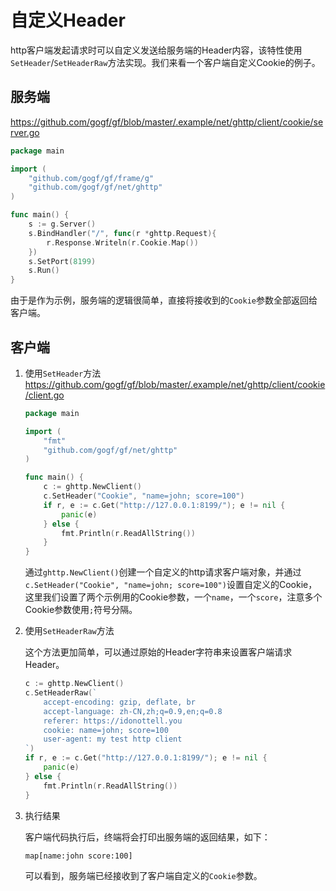 # 自定义Header

http客户端发起请求时可以自定义发送给服务端的Header内容，该特性使用`SetHeader`/`SetHeaderRaw`方法实现。我们来看一个客户端自定义Cookie的例子。

## 服务端

https://github.com/gogf/gf/blob/master/.example/net/ghttp/client/cookie/server.go
```go
package main

import (
    "github.com/gogf/gf/frame/g"
    "github.com/gogf/gf/net/ghttp"
)

func main() {
    s := g.Server()
    s.BindHandler("/", func(r *ghttp.Request){
        r.Response.Writeln(r.Cookie.Map())
    })
    s.SetPort(8199)
    s.Run()
}
```
由于是作为示例，服务端的逻辑很简单，直接将接收到的`Cookie`参数全部返回给客户端。


## 客户端
    
1. 使用`SetHeader`方法
    https://github.com/gogf/gf/blob/master/.example/net/ghttp/client/cookie/client.go
    ```go
    package main

    import (
        "fmt"
        "github.com/gogf/gf/net/ghttp"
    )

    func main() {
        c := ghttp.NewClient()
        c.SetHeader("Cookie", "name=john; score=100")
        if r, e := c.Get("http://127.0.0.1:8199/"); e != nil {
            panic(e)
        } else {
            fmt.Println(r.ReadAllString())
        }
    }
    ```
    通过`ghttp.NewClient()`创建一个自定义的http请求客户端对象，并通过`c.SetHeader("Cookie", "name=john; score=100")`设置自定义的Cookie，这里我们设置了两个示例用的Cookie参数，一个`name`，一个`score`，注意多个Cookie参数使用`;`符号分隔。

1. 使用`SetHeaderRaw`方法

    这个方法更加简单，可以通过原始的Header字符串来设置客户端请求Header。
    ```go
    c := ghttp.NewClient()
    c.SetHeaderRaw(`
        accept-encoding: gzip, deflate, br
        accept-language: zh-CN,zh;q=0.9,en;q=0.8
        referer: https://idonottell.you
        cookie: name=john; score=100
        user-agent: my test http client
    `)
    if r, e := c.Get("http://127.0.0.1:8199/"); e != nil {
        panic(e)
    } else {
        fmt.Println(r.ReadAllString())
    }
    ```

1. 执行结果

	客户端代码执行后，终端将会打印出服务端的返回结果，如下：
    ```shell
    map[name:john score:100]
    ```
    可以看到，服务端已经接收到了客户端自定义的`Cookie`参数。

